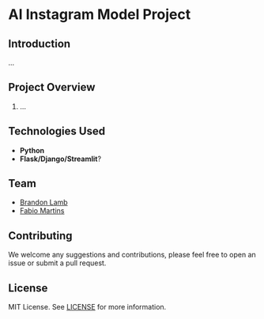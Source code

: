# AI Instagram Model Project
## Introduction

...


## Project Overview

1. ...

## Technologies Used

- **Python**
- **Flask/Django/Streamlit**?

## Team

- [Brandon Lamb](https://github.com/blamb888)
- [Fabio Martins](https://github.com/fjmartins)

## Contributing

We welcome any suggestions and contributions, please feel free to open an issue or submit a pull request.

## License

MIT License. See [LICENSE](LICENSE) for more information.
